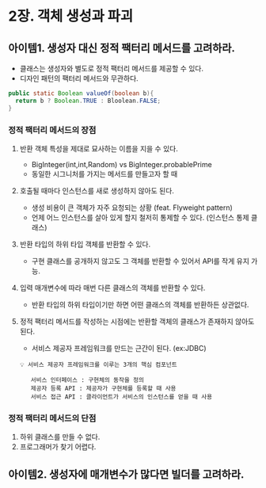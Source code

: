 # 2장. 객체 생성과 파괴

## 아이템1. 생성자 대신 정적 팩터리 메서드를 고려하라.
+ 클래스는 생성자와 별도로 정적 팩터리 메서드를 제공할 수 있다.
+ 디자인 패턴의 팩터리 메서드와 무관하다.
```java
public static Boolean valueOf(boolean b){
  return b ? Boolean.TRUE : Bloolean.FALSE;
}
```
### 정적 팩터리 메서드의 장점
1. 반환 객체 특성을 제대로 묘사하는 이름을 지을 수 있다.
    + BigInteger(int,int,Random) vs BigInteger.probablePrime
    + 동일한 시그니처를 가지는 메서드를 만들고자 할 때

2. 호출될 때마다 인스턴스를 새로 생성하지 않아도 된다.
    + 생성 비용이 큰 객체가 자주 요청되는 상황 (feat. Flyweight pattern)
    + 언제 어느 인스턴스를 살아 있게 할지 철저히 통제할 수 있다. (인스턴스 통제 클래스)
    
3. 반환 타입의 하위 타입 객체를 반환할 수 있다.
    + 구현 클래스를 공개하지 않고도 그 객체를 반환할 수 있어서 API를 작게 유지 가능.
    
4. 입력 매개변수에 따라 매번 다른 클래스의 객체를 반환할 수 있다.
    + 반환 타입의 하위 타입이기만 하면 어떤 클래스의 객체를 반환하든 상관없다.
    
5. 정적 팩터리 메서드를 작성하는 시점에는 반환할 객체의 클래스가 존재하지 않아도 된다.
    + 서비스 제공자 프레임워크를 만드는 근간이 된다. (ex:JDBC)
    ```
   💡 서비스 제공자 프레임워크를 이루는 3개의 핵심 컴포넌트
   
       서비스 인터페이스 : 구현체의 동작을 정의
       제공자 등록 API : 제공자가 구현체를 등록할 때 사용
       서비스 접근 API : 클라이언트가 서비스의 인스턴스를 얻을 때 사용
   ```
### 정적 팩터리 메서드의 단점
1. 하위 클래스를 만들 수 없다.
2. 프로그래머가 찾기 어렵다.


## 아이템2. 생성자에 매개변수가 많다면 빌더를 고려하라.